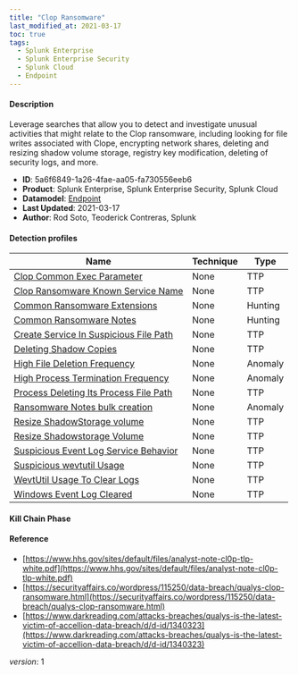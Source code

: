 ```yaml
---
title: "Clop Ransomware"
last_modified_at: 2021-03-17
toc: true
tags:
  - Splunk Enterprise
  - Splunk Enterprise Security
  - Splunk Cloud
  - Endpoint
---
```


#### Description

Leverage searches that allow you to detect and investigate unusual activities that might relate to the Clop ransomware, including looking for file writes associated with Clope, encrypting network shares, deleting and resizing shadow volume storage, registry key modification, deleting of security logs, and more.

- **ID**: 5a6f6849-1a26-4fae-aa05-fa730556eeb6
- **Product**: Splunk Enterprise, Splunk Enterprise Security, Splunk Cloud
- **Datamodel**: [Endpoint](https://docs.splunk.com/Documentation/CIM/latest/User/Endpoint)
- **Last Updated**: 2021-03-17
- **Author**: Rod Soto, Teoderick Contreras, Splunk

#### Detection profiles

| Name        | Technique   | Type         |
| ----------- | ----------- |--------------|
| [Clop Common Exec Parameter](/endpoint/clop_common_exec_parameter/) | None | TTP |
| [Clop Ransomware Known Service Name](/endpoint/clop_ransomware_known_service_name/) | None | TTP |
| [Common Ransomware Extensions](/endpoint/common_ransomware_extensions/) | None | Hunting |
| [Common Ransomware Notes](/endpoint/common_ransomware_notes/) | None | Hunting |
| [Create Service In Suspicious File Path](/endpoint/create_service_in_suspicious_file_path/) | None | TTP |
| [Deleting Shadow Copies](/endpoint/deleting_shadow_copies/) | None | TTP |
| [High File Deletion Frequency](/endpoint/high_file_deletion_frequency/) | None | Anomaly |
| [High Process Termination Frequency](/endpoint/high_process_termination_frequency/) | None | Anomaly |
| [Process Deleting Its Process File Path](/endpoint/process_deleting_its_process_file_path/) | None | TTP |
| [Ransomware Notes bulk creation](/endpoint/ransomware_notes_bulk_creation/) | None | Anomaly |
| [Resize ShadowStorage volume](/endpoint/resize_shadowstorage_volume/) | None | TTP |
| [Resize Shadowstorage Volume](/endpoint/resize_shadowstorage_volume/) | None | TTP |
| [Suspicious Event Log Service Behavior](/endpoint/suspicious_event_log_service_behavior/) | None | TTP |
| [Suspicious wevtutil Usage](/endpoint/suspicious_wevtutil_usage/) | None | TTP |
| [WevtUtil Usage To Clear Logs](/endpoint/wevtutil_usage_to_clear_logs/) | None | TTP |
| [Windows Event Log Cleared](/endpoint/windows_event_log_cleared/) | None | TTP |

#### Kill Chain Phase



#### Reference

* [https://www.hhs.gov/sites/default/files/analyst-note-cl0p-tlp-white.pdf](https://www.hhs.gov/sites/default/files/analyst-note-cl0p-tlp-white.pdf)
* [https://securityaffairs.co/wordpress/115250/data-breach/qualys-clop-ransomware.html](https://securityaffairs.co/wordpress/115250/data-breach/qualys-clop-ransomware.html)
* [https://www.darkreading.com/attacks-breaches/qualys-is-the-latest-victim-of-accellion-data-breach/d/d-id/1340323](https://www.darkreading.com/attacks-breaches/qualys-is-the-latest-victim-of-accellion-data-breach/d/d-id/1340323)



_version_: 1